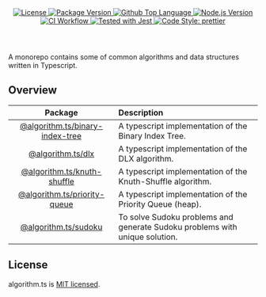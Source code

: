 <header>
  <div align="center">
    <a href="#license">
      <img
        alt="License"
        src="https://img.shields.io/github/license/guanghechen/algorithm.ts"
      />
    </a>
    <a href="https://github.com/guanghechen/algorithm.ts/tags">
      <img
        alt="Package Version"
        src="https://img.shields.io/github/v/tag/guanghechen/algorithm.ts?include_prereleases&sort=semver"
      />
    </a>
    <a href="https://github.com/guanghechen/algorithm.ts/search?l=typescript">
      <img
        alt="Github Top Language"
        src="https://img.shields.io/github/languages/top/guanghechen/algorithm.ts"
      />
    </a>
    <a href="https://github.com/nodejs/node">
      <img
        alt="Node.js Version"
        src="https://img.shields.io/node/v/@algorithm.ts/knuth-shuffle"
      />
    </a>
    <a href="https://github.com/guanghechen/algorithm.ts/actions/workflows/ci.yml">
      <img
        alt="CI Workflow"
        src="https://github.com/guanghechen/algorithm.ts/actions/workflows/ci.yml/badge.svg"
      />
    </a>
    <a href="https://github.com/facebook/jest">
      <img
        alt="Tested with Jest"
        src="https://img.shields.io/badge/tested_with-jest-9c465e.svg"
      />
    </a>
    <a href="https://github.com/prettier/prettier">
      <img
        alt="Code Style: prettier"
        src="https://img.shields.io/badge/code_style-prettier-ff69b4.svg?style=flat-square"
      />
    </a>
  </div>
</header>


A monorepo contains some of common algorithms and data structures written in
Typescript.


## Overview

Package                             | Description
:----------------------------------:|:--------------------------
[@algorithm.ts/binary-index-tree][] | A typescript implementation of the Binary Index Tree.
[@algorithm.ts/dlx][]               | A typescript implementation of the DLX algorithm.
[@algorithm.ts/knuth-shuffle][]     | A typescript implementation of the Knuth-Shuffle algorithm.
[@algorithm.ts/priority-queue][]    | A typescript implementation of the Priority Queue (heap).
[@algorithm.ts/sudoku][]            | To solve Sudoku problems and generate Sudoku problems with unique solution.


## License

algorithm.ts is [MIT licensed](https://github.com/guanghechen/algorithm.ts/blob/main/LICENSE).


[homepage]: https://github.com/guanghechen/algorithm.ts
[@algorithm.ts/binary-index-tree]: ./packages/binary-index-tree
[@algorithm.ts/dlx]: ./packages/dlx
[@algorithm.ts/knuth-shuffle]: ./packages/knuth-shuffle
[@algorithm.ts/priority-queue]: ./packages/priority-queue
[@algorithm.ts/sudoku]: ./packages/sudoku
